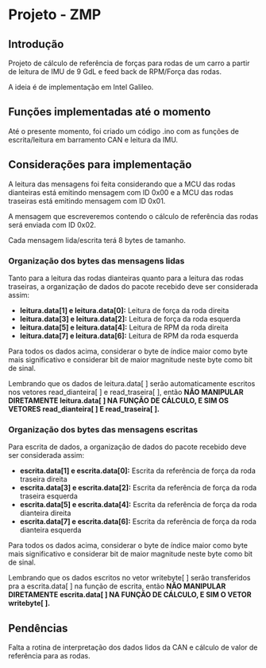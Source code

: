 # Projeto - ZMP

## Introdução

Projeto de cálculo de referência de forças para rodas de um carro a partir de leitura de IMU de 9 GdL e feed back de RPM/Força das rodas.

A ideia é de implementação em Intel Galileo.

## Funções implementadas até o momento

Até o presente momento, foi criado um código .ino com as funções de escrita/leitura em barramento CAN e leitura da IMU. 

## Considerações para implementação

A leitura das mensagens foi feita considerando que a MCU das rodas dianteiras está emitindo mensagem com ID 0x00 e a MCU das rodas traseiras está emitindo mensagem com ID 0x01.

A mensagem que escreveremos contendo o cálculo de referência das rodas será enviada com ID 0x02.

Cada mensagem lida/escrita terá 8 bytes de tamanho.

### Organização dos bytes das mensagens lidas

Tanto para a leitura das rodas dianteiras quanto para a leitura das rodas traseiras, a organização de dados do pacote recebido deve ser considerada assim:

* **leitura.data[1] e leitura.data[0]:** Leitura de força da roda direita
* **leitura.data[3] e leitura.data[2]:** Leitura de força da roda esquerda
* **leitura.data[5] e leitura.data[4]:** Leitura de RPM da roda direita
* **leitura.data[7] e leitura.data[6]:** Leitura de RPM da roda esquerda

Para todos os dados acima, considerar o byte de índice maior como byte mais significativo e considerar bit de maior magnitude neste byte como bit de sinal.

Lembrando que os dados de leitura.data[ ] serão automaticamente escritos nos vetores read_dianteira[ ] e read_traseira[ ], então **NÃO MANIPULAR DIRETAMENTE leitura.data[ ] NA FUNÇÃO DE CÁLCULO, E SIM OS VETORES read_dianteira[ ] E read_traseira[ ].**

### Organização dos bytes das mensagens escritas

Para escrita de dados, a organização de dados do pacote recebido deve ser considerada assim:

* **escrita.data[1] e escrita.data[0]:** Escrita da referência de força da roda traseira direita
* **escrita.data[3] e escrita.data[2]:** Escrita da referência de força da roda traseira esquerda
* **escrita.data[5] e escrita.data[4]:** Escrita da referência de força da roda dianteira direita
* **escrita.data[7] e escrita.data[6]:** Escrita da referência de força da roda dianteira esquerda

Para todos os dados acima, considerar o byte de índice maior como byte mais significativo e considerar bit de maior magnitude neste byte como bit de sinal.

Lembrando que os dados escritos no vetor writebyte[ ] serão transferidos pra a escrita.data[ ] na função de escrita, então **NÃO MANIPULAR DIRETAMENTE escrita.data[ ] NA FUNÇÃO DE CÁLCULO, E SIM O VETOR writebyte[ ].**

## Pendências

Falta a rotina de interpretação dos dados lidos da CAN e cálculo de valor de referência para as rodas.
